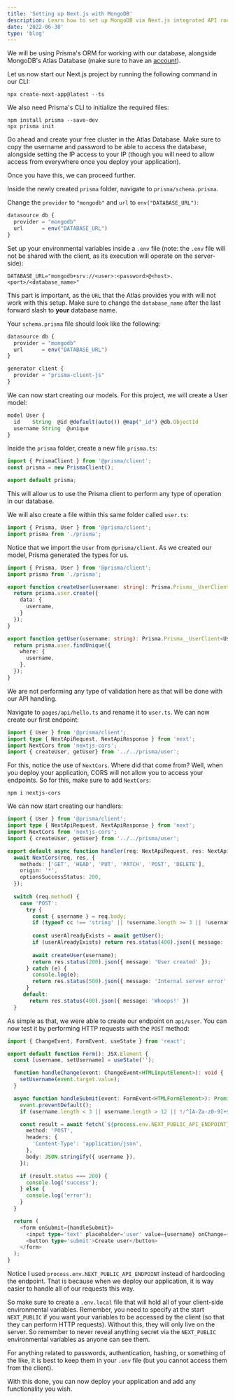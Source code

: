 ```yaml
---
title: 'Setting up Next.js with MongoDB'
description: Learn how to set up MongoDB via Next.js integrated API routes and Prisma ORM.
date: '2022-06-30'
type: 'blog'
---
```


We will be using Prisma's ORM for working with our database, alongside MongoDB's Atlas Database (make sure to have an [account](https://www.mongodb.com/atlas/database)).

Let us now start our Next.js project by running the following command in our CLI:

```
npx create-next-app@latest --ts
```

We also need Prisma's CLI to initialize the required files:

```
npm install prisma --save-dev
npx prisma init
```

Go ahead and create your free cluster in the Atlas Database. Make sure to copy the username and password to be able to access the database, alongside setting the IP access to your IP (though you will need to allow access from everywhere once you deploy your application).

Once you have this, we can proceed further.

Inside the newly created `prisma` folder, navigate to `prisma/schema.prisma`.

Change the `provider` to `"mongodb"` and `url` to `env("DATABASE_URL")`:

```typescript
datasource db {
  provider = "mongodb"
  url      = env("DATABASE_URL")
}
```

Set up your environmental variables inside a `.env` file (note: the `.env` file will not be shared with the client, as its execution will operate on the server-side):

```env
DATABASE_URL="mongodb+srv://<user>:<password>@<host>.<port>/<database_name>"
```

This part is important, as the `URL` that the Atlas provides you with will not work with this setup. Make sure to change the `database_name` after the last forward slash to **your** database name.

Your `schema.prisma` file should look like the following:

```typescript
datasource db {
  provider = "mongodb"
  url      = env("DATABASE_URL")
}

generator client {
  provider = "prisma-client-js"
}
```

We can now start creating our models. For this project, we will create a User model:

```typescript
model User {
  id    String  @id @default(auto()) @map("_id") @db.ObjectId
  username String  @unique
}
```

Inside the `prisma` folder, create a new file `prisma.ts`:

```typescript
import { PrismaClient } from '@prisma/client';
const prisma = new PrismaClient();

export default prisma;
```

This will allow us to use the Prisma client to perform any type of operation in our database.

We will also create a file within this same folder called `user.ts`:

```typescript
import { Prisma, User } from '@prisma/client';
import prisma from './prisma';
```

Notice that we import the `User` from `@prisma/client`. As we created our model, Prisma generated the types for us.

```typescript
import { Prisma, User } from '@prisma/client';
import prisma from './prisma';

export function createUser(username: string): Prisma.Prisma__UserClient<User> {
  return prisma.user.create({
    data: {
      username,
    }
  });
}

export function getUser(username: string): Prisma.Prisma__UserClient<User> {
  return prisma.user.findUnique({
    where: {
      username,
    },
  });
}
```

We are not performing any type of validation here as that will be done with our API handling.

Navigate to `pages/api/hello.ts` and rename it to `user.ts`. We can now create our first endpoint:

```typescript
import { User } from '@prisma/client';
import type { NextApiRequest, NextApiResponse } from 'next';
import NextCors from 'nextjs-cors';
import { createUser, getUser} from '../../prisma/user';
```

For this, notice the use of `NextCors`. Where did that come from? Well, when you deploy your application, CORS will not allow you to access your endpoints. So for this, make sure to add `NextCors`:

```
npm i nextjs-cors
```

We can now start creating our handlers:

```typescript
import { User } from '@prisma/client';
import type { NextApiRequest, NextApiResponse } from 'next';
import NextCors from 'nextjs-cors';
import { createUser, getUser} from '../../prisma/user';

export default async function handler(req: NextApiRequest, res: NextApiResponse) {
  await NextCors(req, res, {
    methods: ['GET', 'HEAD', 'PUT', 'PATCH', 'POST', 'DELETE'],
    origin: '*',
    optionsSuccessStatus: 200,
  });
  
  switch (req.method) {
    case 'POST':
      try {
        const { username } = req.body;
        if (typeof cc !== 'string' || !username.length >= 3 || !username.length <= 12 || /^[A-Za-z0-9]+$/.test(username)) return res.status(400).json({ message: 'Invalid username' });
        
        const userAlreadyExists = await getUser();
        if (userAlreadyExists) return res.status(400).json({ message: 'User already exists });
        
        await createUser(username);
        return res.status(200).json({ message: 'User created' });
      } catch (e) {
        console.log(e);
        return res.status(500).json({ message: 'Internal server error' });
      }
     default:
       return res.status(400).json({ message: 'Whoops!' })
  }
```

As simple as that, we were able to create our endpoint on `api/user`. You can now test it by performing HTTP requests with the `POST` method:

```typescript
import { ChangeEvent, FormEvent, useState } from 'react';

export default function Form(): JSX.Element {
  const [username, setUsername] = useState('');

  function handleChange(event: ChangeEvent<HTMLInputElement>): void {
    setUsername(event.target.value);
  }

  async function handleSubmit(event: FormEvent<HTMLFormElement>): Promise<void> {
    event.preventDefault();
    if (username.length < 3 || username.length > 12 || !/^[A-Za-z0-9]+$/.test(username)) return;

    const result = await fetch(`${process.env.NEXT_PUBLIC_API_ENDPOINT}`, {
      method: 'POST',
      headers: {
        'Content-Type': 'application/json',
      },
      body: JSON.stringify({ username }),
    });

    if (result.status === 200) {
      console.log('success');
    } else {
      console.log('error');
    }
  }

  return (
    <form onSubmit={handleSubmit}>
      <input type='text' placeholder='user' value={username} onChange={handleChange} />
      <button type='submit'>Create user</button>
    </form>
  );  
}
```

Notice I used `process.env.NEXT_PUBLIC_API_ENDPOINT` instead of hardcoding the endpoint. That is because when we deploy our application, it is way easier to handle all of our requests this way.

So make sure to create a `.env.local` file that will hold all of your client-side environmental variables. Remember, you need to specify at the start `NEXT_PUBLIC` if you want your variables to be accessed by the client (so that they can perform HTTP requests). Without this, they will only live on the server. So remember to never reveal anything secret via the `NEXT_PUBLIC` environmental variables as anyone can see them.

For anything related to passwords, authentication, hashing, or something of the like, it is best to keep them in your `.env` file (but you cannot access them from the client).

With this done, you can now deploy your application and add any functionality you wish.